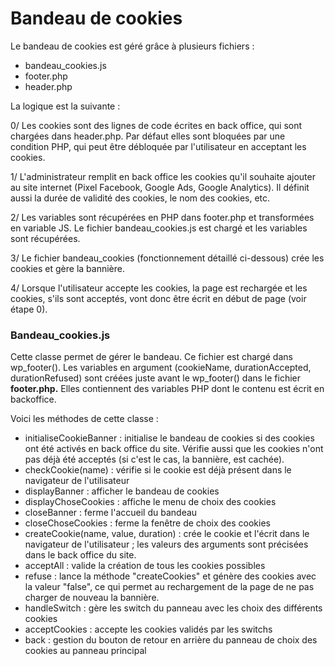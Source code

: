# Bandeau de cookies

Le bandeau de cookies est géré grâce à plusieurs fichiers :&#x20;

* bandeau\_cookies.js
* footer.php
* header.php

La logique est la suivante :&#x20;

0/ Les cookies sont des lignes de code écrites en back office, qui sont chargées dans header.php. Par défaut elles sont bloquées par une condition PHP, qui peut être débloquée par l'utilisateur en acceptant les cookies.

1/ L'administrateur remplit en back office les cookies qu'il souhaite ajouter au site internet (Pixel Facebook, Google Ads, Google Analytics). Il définit aussi la durée de validité des cookies, le nom des cookies, etc.

2/ Les variables sont récupérées en PHP dans footer.php et transformées en variable JS. Le fichier bandeau\_cookies.js est chargé et les variables sont récupérées.

3/ Le fichier bandeau\_cookies (fonctionnement détaillé ci-dessous) crée les cookies et gère la bannière.

4/ Lorsque l'utilisateur accepte les cookies, la page est rechargée et les cookies, s'ils sont acceptés, vont donc être écrit en début de page (voir étape 0).

### Bandeau\_cookies.js

Cette classe permet de gérer le bandeau. Ce fichier est chargé dans wp\_footer(). Les variables en argument (cookieName, durationAccepted, durationRefused) sont créées juste avant le wp\_footer() dans le fichier **footer.php.** Elles contiennent des variables PHP dont le contenu est écrit en backoffice.

Voici les méthodes de cette classe :&#x20;

* initialiseCookieBanner : initialise le bandeau de cookies si des cookies ont été activés en back office du site. Vérifie aussi que les cookies n'ont pas déjà été acceptés (si c'est le cas, la bannière, est cachée).
* checkCookie(name) : vérifie si le cookie est déjà présent dans le navigateur de l'utilisateur
* displayBanner : afficher le bandeau de cookies
* displayChoseCookies : affiche le menu de choix des cookies
* closeBanner : ferme l'accueil du bandeau
* closeChoseCookies : ferme la fenêtre de choix des cookies
* createCookie(name, value, duration) : crée le cookie et l'écrit dans le navigateur de l'utilisateur ; les valeurs des arguments sont précisées dans le back office du site.
* acceptAll : valide la création de tous les cookies possibles
* refuse : lance la méthode "createCookies" et génère des cookies avec la valeur "false", ce qui permet au rechargement de la page de ne pas charger de nouveau la bannière.&#x20;
* handleSwitch : gère les switch du panneau avec les choix des différents cookies
* acceptCookies : accepte les cookies validés par les switchs
* back : gestion du bouton de retour en arrière du panneau de choix des cookies au panneau principal&#x20;

